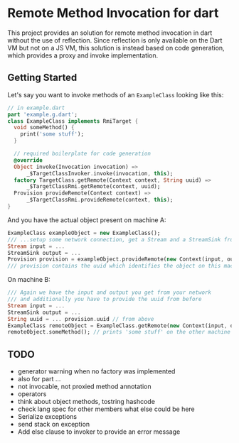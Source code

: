 # Remote Method Invocation for dart

This project provides an solution for remote method invocation in dart without the use of reflection. Since reflection is only available on the Dart VM but not on a JS VM, this solution is instead based on code generation, which provides a proxy and invoke implementation.

## Getting Started

Let's say you want to invoke methods of an `ExampleClass` looking like this:

```dart
// in example.dart
part 'example.g.dart';
class ExampleClass implements RmiTarget {
  void someMethod() {
	print('some stuff');
  }

  // required boilerplate for code generation
  @override
  Object invoke(Invocation invocation) =>
      _$TargetClassInvoker.invoke(invocation, this);
  factory TargetClass.getRemote(Context context, String uuid) =>
      _$TargetClassRmi.getRemote(context, uuid);
  Provision provideRemote(Context context) =>
      _$TargetClassRmi.provideRemote(context, this);
}
```

And you have the actual object present on machine A:

```dart
ExampleClass exampleObject = new ExampleClass();
/// ...setup some network connection, get a Stream and a StreamSink from it
Stream input = ...
StreamSink output = ...
Provision provision = exampleObject.provideRemote(new Context(input, output));
/// provision contains the uuid which identifies the object on this machine
```

On machine B:

```dart
/// Again we have the input and output you get from your network 
/// and additionally you have to provide the uuid from before
Stream input = ...
StreamSink output = ...
String uuid = ... provision.uuid // from above
ExampleClass remoteObject = ExampleClass.getRemote(new Context(input, output), uuid);
remoteObject.someMethod(); // prints 'some stuff' on the other machine
```

## TODO
- generator warning when no factory was implemented
- also for part ...
- not invocable, not proxied method annotation
-  operators
- think about object methods, tostring hashcode
- check lang spec for other members what else could be here
- Serialize exceptions
- send stack on exception
- Add else clause to invoker to provide an error message